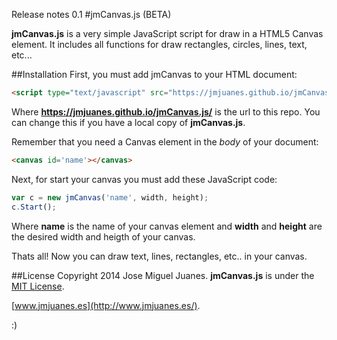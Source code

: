 Release notes 0.1
#jmCanvas.js (BETA)

**jmCanvas.js** is a very simple JavaScript script for draw in a HTML5 Canvas element. It includes all functions for draw rectangles, circles, lines, text, etc...


##Installation
First, you must add jmCanvas to your HTML document:
```html
<script type="text/javascript" src="https://jmjuanes.github.io/jmCanvas.js/jmCanvas.js"></script>
```
Where **https://jmjuanes.github.io/jmCanvas.js/** is the url to this repo. You can change this if you have a local copy of **jmCanvas.js**. 

Remember that you need a Canvas element in the *body* of your document:
```html
<canvas id='name'></canvas>
```
Next, for start your canvas you must add these JavaScript code:
```javascript
var c = new jmCanvas('name', width, height);
c.Start();
```
Where **name** is the name of your canvas element and **width** and **height** are the desired width and heigth of your canvas.

Thats all! Now you can draw text, lines, rectangles, etc.. in your canvas.


##License
Copyright 2014 Jose Miguel Juanes. **jmCanvas.js** is under the [MIT License](LICENSE).

[www.jmjuanes.es](http://www.jmjuanes.es/).

:)
